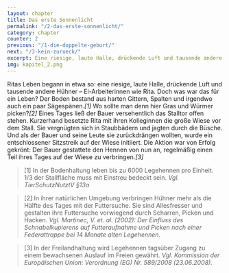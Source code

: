 ```yaml
---
layout: chapter
title: Das erste Sonnenlicht
permalink: "/2-das-erste-sonnenlicht/"
category: chapter
counter: 2
previous: "/1-die-doppelte-geburt/"
next: "/3-kein-zurueck/"
excerpt: Eine riesige, laute Halle, drückende Luft und tausende andere Hühner; so begann Ritas Leben ...
img: kapitel_2.png
---
```


Ritas Leben begann in etwa so: eine riesige, laute Halle, drückende Luft und tausende andere Hühner – Ei-Arbeiterinnen wie Rita. Doch was war das für ein Leben? Der Boden bestand aus harten Gittern, Spalten und irgendwo auch ein paar Sägespänen._[1]_ Wo sollte man denn hier Gras und Würmer picken?_[2]_ Eines Tages ließ der Bauer versehentlich das Stalltor offen stehen. Kurzerhand besetzte Rita mit ihren Kolleginnen die große Wiese vor dem Stall. Sie vergnügten sich in Staubbädern und jagten durch die Büsche. Und als der Bauer und seine Leute sie zurückdrängen wollten, wurde ein entschlossener Sitzstreik auf der Wiese initiiert. Die Aktion war von Erfolg gekrönt: Der Bauer gestattete den Hennen von nun an, regelmäßig einen Teil ihres Tages auf der Wiese zu verbringen._[3]_

> [1] In der Bodenhaltung leben bis zu 6000 Legehennen pro Einheit. 1/3 der Stallfläche muss mit Einstreu bedeckt sein.
_Vgl. TierSchutzNutztV §13a_

> [2] In ihrer natürlichen Umgebung verbringen Hühner mehr als die Hälfte des Tages mit der Futtersuche. Sie sind Allesfresser und gestalten ihre Futtersuche vorwiegend durch Scharren, Picken und Hacken.
_Vgl. Martinec, V. et. al. (2002): Der Einfluss des Schnabelkupierens auf Futteraufnahme und Picken nach einer Federattrappe bei 14 Monate alten Legehennen._

> [3] In der Freilandhaltung wird Legehennen tagsüber Zugang zu einem bewachsenen Auslauf im Freien gewährt.
_Vgl. Kommission der Europäischen Union: Verordnung (EG) Nr. 589/2008 (23.06.2008)._
